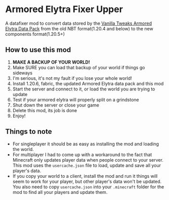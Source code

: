 # Armored Elytra Fixer Upper

A datafixer mod to convert data stored by the [Vanilla Tweaks Armored Elytra Data Pack](https://vanillatweaks.net/picker/datapacks/) from the old NBT format(1.20.4 and below) to the new components format(1.20.5+)

## How to use this mod
1. **MAKE A BACKUP OF YOUR WORLD!**
2. Make SURE you can load that backup of your world if things go sideways
3. I'm serious, it's not my fault if you lose your whole world!
4. Install 1.20.6, fabric, the updated Armored Elytra data pack and this mod
5. Start the server and connect to it, or load the world you are trying to update
7. Test if your armored elytra will properly split on a grindstone
7. Shut down the server or close your game
8. Delete this mod, its job is done
9. Enjoy!

## Things to note
- For singleplayer it should be as easy as installing the mod and loading the world.
- For multiplayer I had to come up with a workaround to the fact that Minecraft only updates player data when people connect to your server. This mod uses the `usercache.json` file to load, update and save all your player's data. 
- If you copy your world to a client, install the mod and run it things will seem to work for your player, but other player's data won't be updated. You also need to copy `usercache.json` into your `.minecraft` folder for the mod to find all your players and update them.